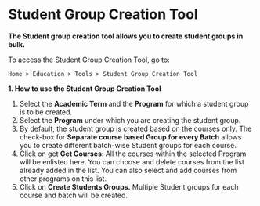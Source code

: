 # Student Group Creation Tool

**The Student group creation tool allows you to create student groups in bulk.**

To access the Student Group Creation Tool, go to:

`Home > Education > Tools > Student Group Creation Tool`

**1. How to use the Student Group Creation Tool**

1. Select the **Academic Term** and the **Program** for which a student group is to be created.
2. Select the **Program** under which you are creating the student group.
3. By default, the student group is created based on the courses only. The check-box for **Separate course based Group for every Batch** allows you to create different batch-wise Student groups for each course.
4. Click on get **Get Courses**: All the courses within the selected Program will be enlisted here. You can choose and delete courses from the list already added in the list. You can also select and add courses from other programs on this list.
5. Click on **Create Students Groups.** Multiple Student groups for each course and batch will be created.
